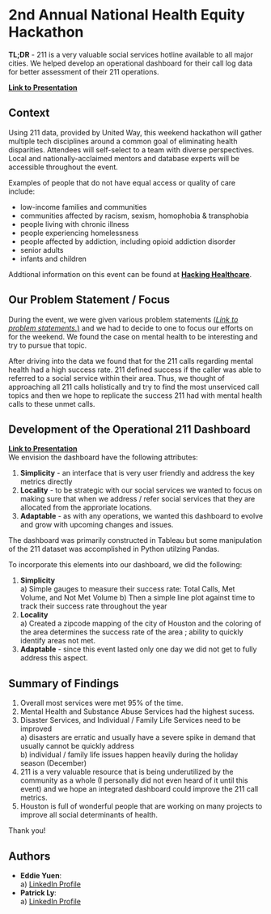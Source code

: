 # 2nd Annual National Health Equity Hackathon

**TL;DR** - 211 is a very valuable social services hotline available to all major cities. We helped develop an operational dashboard for their call log data for better assessment of their 211 operations.

[**Link to Presentation**](https://drive.google.com/file/d/1Yh4KMVHRuqhXnfBzyChCstQ5fz7OovwI/view?usp=sharing)

## Context
Using 211 data, provided by United Way, this weekend hackathon will gather multiple tech disciplines around a common goal of eliminating health disparities. Attendees will self-select to a team with diverse perspectives. Local and nationally-acclaimed mentors and database experts will be accessible throughout the event.

Examples of people that do not have equal access or quality of care include:

- low-income families and communities
- communities affected by racism, sexism, homophobia & transphobia
- people living with chronic illness
- people experiencing homelessness
- people affected by addiction, including opioid addiction disorder
- senior adults
- infants and children

Addtional information on this event can be found at [**Hacking Healthcare**](https://www.hacking.healthcare/).


## Our Problem Statement / Focus
During the event, we were given various problem statements [(*Link to problem statements.*)](https://www.hacking.healthcare/wp-content/uploads/2019/11/EH-HE-Hackathon-2019-Problem-Statements-Statements.pdf) and we had to decide to one to focus our efforts on for the weekend. We found the case on mental health to be interesting and try to pursue that topic. 

After driving into the data we found that for the 211 calls regarding mental health had a high success rate. 211 defined success if the caller was able to referred to a social service within their area. Thus, we thought of approaching all 211 calls holistically and try to find the most unserviced call topics and then we hope to replicate the success 211 had with mental health calls to these unmet calls.

## Development of the Operational 211 Dashboard
[**Link to Presentation**](https://drive.google.com/file/d/1Yh4KMVHRuqhXnfBzyChCstQ5fz7OovwI/view?usp=sharing)  
We envision the dashboard have the following attributes:
1) **Simplicity** - an interface that is very user friendly and address the key metrics directly
2) **Locality** - to be strategic with our social services we wanted to focus on making sure that when we address / refer social services that they are allocated from the approriate locations.
3) **Adaptable** - as with any operations, we wanted this dashboard to evolve and grow with upcoming changes and issues. 

The dashboard was primarily constructed in Tableau but some manipulation of the 211 dataset was accomplished in Python utilzing Pandas.

To incorporate this elements into our dashboard, we did the following:
1) **Simplicity**  
    a) Simple gauges to measure their success rate: Total Calls, Met Volume, and Not Met Volume
    b) Then a simple line plot against time to track their success rate throughout the year
2) **Locality**  
    a) Created a zipcode mapping of the city of Houston and the coloring of the area determines the success rate of the area ; ability to quickly identify areas not met.
3) **Adaptable** - since this event lasted only one day we did not get to fully address this aspect.  

## Summary of Findings
1) Overall most services were met 95% of the time.  
2) Mental Health and Substance Abuse Services had the highest sucess.  
3) Disaster Services, and Individual / Family Life Services need to be improved  
    a) disasters are erratic and usually have a severe spike in demand that usually cannot be quickly address  
    b) individual / family life issues happen heavily during the holiday season (December)  
4) 211 is a very valuable resource that is being underutilized by the community as a whole (I personally did not even heard of it until this event) and we hope an integrated dashboard could improve the 211 call metrics.   
5) Houston is full of wonderful people that are working on many projects to improve all social determinants of health.  

Thank you!

## Authors 
- **Eddie Yuen**:   
a) [LinkedIn Profile](https://www.linkedin.com/in/edward-yuen-995145a8/)  
- **Patrick Ly**:   
a) [LinkedIn Profile](https://www.linkedin.com/in/patrick-m-ly/)  
